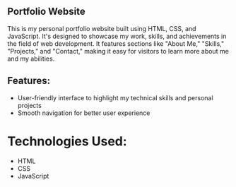 ## Portfolio Website

This is my personal portfolio website built using HTML, CSS, and JavaScript. It's designed to showcase my work, skills, and achievements in the field of web development. It features sections like "About Me," "Skills," "Projects," and "Contact," making it easy for visitors to learn more about me and my abilities.

## Features:
- User-friendly interface to highlight my technical skills and personal projects
- Smooth navigation for better user experience

# Technologies Used:
- HTML
- CSS
- JavaScript
